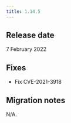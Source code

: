 ```yaml
---
title: 1.14.5
---
```


## Release date

7 February 2022

## Fixes

* Fix CVE-2021-3918

## Migration notes

N/A.
